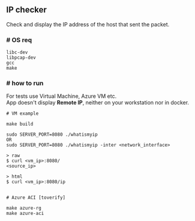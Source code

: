 ## **IP checker**

Check and display the IP address of the host that sent the packet.

### # OS req
```
libc-dev 
libpcap-dev
gcc
make
```

### # how to run

For tests use Virtual Machine, Azure VM etc.  
App doesn't display **Remote IP**, neither on your workstation nor in docker.

```
# VM example

make build

sudo SERVER_PORT=8080 ./whatismyip
OR
sudo SERVER_PORT=8080 ./whatismyip -inter <network_interface>

> raw
$ curl <vm_ip>:8080/
<source_ip>

> html
$ curl <vm_ip>:8080/ip


# Azure ACI [toverify]

make azure-rg
make azure-aci
```
